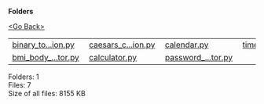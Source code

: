 **Folders**

[&lt;Go Back&gt;](../right.html)

  

<table><tbody><tr class="odd"><td><a href="binary_to_decimal_conversion.py">binary_to...ion.py</a> </td><td><a href="caesars_cipher_encryption.py">caesars_c...ion.py</a> </td><td><a href="calendar.py">calendar.py</a> </td><td><a href="timer.py">timer.py</a> </td></tr><tr class="even"><td><a href="bmi_body_mass_index_calculator.py">bmi_body_...tor.py</a> </td><td><a href="calculator.py">calculator.py</a> </td><td><a href="password_generator.py">password_...tor.py</a> </td><td></td></tr></tbody></table>

Folders: 1  
Files: 7  
Size of all files: 8155 KB
